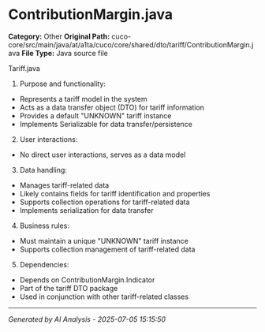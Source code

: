 # ContributionMargin.java

**Category:** Other
**Original Path:** cuco-core/src/main/java/at/a1ta/cuco/core/shared/dto/tariff/ContributionMargin.java
**File Type:** Java source file

Tariff.java
1. Purpose and functionality:
- Represents a tariff model in the system
- Acts as a data transfer object (DTO) for tariff information
- Provides a default "UNKNOWN" tariff instance
- Implements Serializable for data transfer/persistence

2. User interactions:
- No direct user interactions, serves as a data model

3. Data handling:
- Manages tariff-related data
- Likely contains fields for tariff identification and properties
- Supports collection operations for tariff-related data
- Implements serialization for data transfer

4. Business rules:
- Must maintain a unique "UNKNOWN" tariff instance
- Supports collection management of tariff-related data

5. Dependencies:
- Depends on ContributionMargin.Indicator
- Part of the tariff DTO package
- Used in conjunction with other tariff-related classes

---
*Generated by AI Analysis - 2025-07-05 15:15:50*
